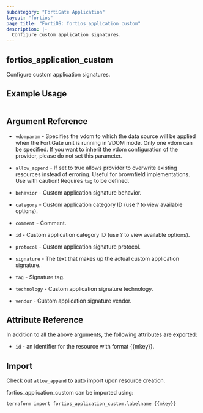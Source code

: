 ```yaml
---
subcategory: "FortiGate Application"
layout: "fortios"
page_title: "FortiOS: fortios_application_custom"
description: |-
  Configure custom application signatures.
---
```


## fortios_application_custom
Configure custom application signatures.

## Example Usage

```hcl

```

## Argument Reference
* `vdomparam` - Specifies the vdom to which the data source will be applied when the FortiGate unit is running in VDOM mode. Only one vdom can be specified. If you want to inherit the vdom configuration of the provider, please do not set this parameter.
* `allow_append` - If set to true allows provider to overwrite existing resources instead of erroring. Useful for brownfield implementations. Use with caution! Requires `tag` to be defined.

* `behavior` - Custom application signature behavior.
* `category` - Custom application category ID (use ? to view available options).
* `comment` - Comment.
* `id` - Custom application category ID (use ? to view available options).
* `protocol` - Custom application signature protocol.
* `signature` - The text that makes up the actual custom application signature.
* `tag` - Signature tag.
* `technology` - Custom application signature technology.
* `vendor` - Custom application signature vendor.

## Attribute Reference

In addition to all the above arguments, the following attributes are exported:
* `id` - an identifier for the resource with format {{mkey}}.

## Import

Check out `allow_append` to auto import upon resource creation.

fortios_application_custom can be imported using:
```sh
terraform import fortios_application_custom.labelname {{mkey}}
```
